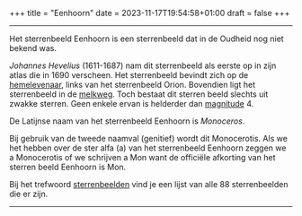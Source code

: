 +++
title = "Eenhoorn"
date = 2023-11-17T19:54:58+01:00
draft = false
+++

---
Het sterrenbeeld Eenhoorn is een sterrenbeeld dat in de Oudheid nog niet
bekend was.

*Johannes Hevelius* (1611-1687) nam dit sterrenbeeld als eerste op in
zijn atlas die in 1690 verscheen. Het sterrenbeeld bevindt zich op de
[hemelevenaar](/encyclopedie/evenaar), links van het sterrenbeeld Orion.
Bovendien ligt het sterrenbeeld in de [melkweg](/encyclopedie/melkweg).
Toch bestaat dit sterren beeld slechts uit zwakke sterren. Geen enkele
ervan is helderder dan [magnitude](/encyclopedie/magnitude) 4.

De Latijnse naam van het sterrenbeeld Eenhoorn is *Monoceros*.

Bij gebruik van de tweede naamval (genitief) wordt dit Monocerotis. Als
we het hebben over de ster alfa (a) van het sterrenbeeld Eenhoorn zeggen
we a Monocerotis of we schrijven a Mon want de officiële afkorting van
het sterren beeld Eenhoorn is Mon.

Bij het trefwoord [sterrenbeelden](/encyclopedie/sterrenbeeld) vind je een
lijst van alle 88 sterrenbeelden die er zijn.

---
